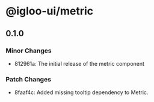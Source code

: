 # @igloo-ui/metric

## 0.1.0

### Minor Changes

- 812961a: The initial release of the metric component

### Patch Changes

- 8faaf4c: Added missing tooltip dependency to Metric.
